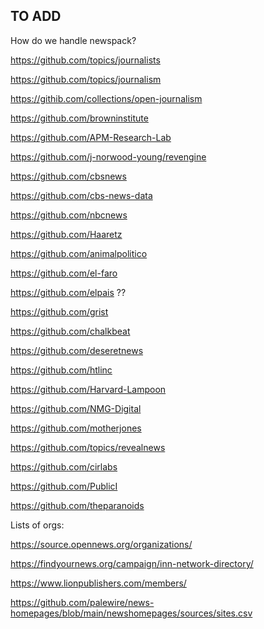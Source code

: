 ## TO ADD

How do we handle newspack? 

https://github.com/topics/journalists

https://github.com/topics/journalism

https://githib.com/collections/open-journalism

https://github.com/browninstitute

https://github.com/APM-Research-Lab

https://github.com/j-norwood-young/revengine


https://github.com/cbsnews

https://github.com/cbs-news-data

https://github.com/nbcnews

https://github.com/Haaretz

https://github.com/animalpolitico

https://github.com/el-faro

https://github.com/elpais ??

https://github.com/grist

https://github.com/chalkbeat

https://github.com/deseretnews

https://github.com/htlinc

https://github.com/Harvard-Lampoon

https://github.com/NMG-Digital

https://github.com/motherjones

https://github.com/topics/revealnews

https://github.com/cirlabs

https://github.com/PublicI

https://github.com/theparanoids

Lists of orgs:

https://source.opennews.org/organizations/

https://findyournews.org/campaign/inn-network-directory/

https://www.lionpublishers.com/members/

https://github.com/palewire/news-homepages/blob/main/newshomepages/sources/sites.csv

